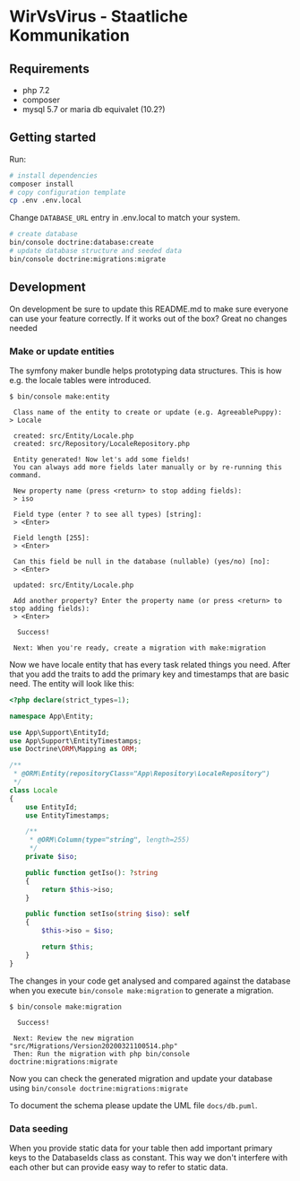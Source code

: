 # WirVsVirus - Staatliche Kommunikation

## Requirements

* php 7.2
* composer
* mysql 5.7 or maria db equivalet (10.2?)

## Getting started

Run:

```sh
# install dependencies
composer install
# copy configuration template
cp .env .env.local
```

Change `DATABASE_URL` entry in .env.local to match your system.

```sh
# create database
bin/console doctrine:database:create
# update database structure and seeded data
bin/console doctrine:migrations:migrate
```

## Development

On development be sure to update this README.md to make sure everyone can use your feature correctly.
If it works out of the box?
Great no changes needed

### Make or update entities

The symfony maker bundle helps prototyping data structures.
This is how e.g. the locale tables were introduced.

```
$ bin/console make:entity

 Class name of the entity to create or update (e.g. AgreeablePuppy):
> Locale

 created: src/Entity/Locale.php
 created: src/Repository/LocaleRepository.php
 
 Entity generated! Now let's add some fields!
 You can always add more fields later manually or by re-running this command.

 New property name (press <return> to stop adding fields):
 > iso

 Field type (enter ? to see all types) [string]:
 > <Enter>

 Field length [255]:
 > <Enter>

 Can this field be null in the database (nullable) (yes/no) [no]:
 > <Enter>

 updated: src/Entity/Locale.php

 Add another property? Enter the property name (or press <return> to stop adding fields):
 > <Enter>

  Success! 

 Next: When you're ready, create a migration with make:migration
```

Now we have locale entity that has every task related things you need.
After that you add the traits to add the primary key and timestamps that are basic need.
The entity will look like this:

```php
<?php declare(strict_types=1);

namespace App\Entity;

use App\Support\EntityId;
use App\Support\EntityTimestamps;
use Doctrine\ORM\Mapping as ORM;

/**
 * @ORM\Entity(repositoryClass="App\Repository\LocaleRepository")
 */
class Locale
{
    use EntityId;
    use EntityTimestamps;

    /**
     * @ORM\Column(type="string", length=255)
     */
    private $iso;

    public function getIso(): ?string
    {
        return $this->iso;
    }

    public function setIso(string $iso): self
    {
        $this->iso = $iso;

        return $this;
    }
}
```

The changes in your code get analysed and compared against the database when you execute `bin/console make:migration` to generate a migration.

```
$ bin/console make:migration          

  Success! 

 Next: Review the new migration "src/Migrations/Version20200321100514.php"
 Then: Run the migration with php bin/console doctrine:migrations:migrate
```

Now you can check the generated migration and update your database using `bin/console doctrine:migrations:migrate`

To document the schema please update the UML file `docs/db.puml`.

### Data seeding

When you provide static data for your table then add important primary keys to the DatabaseIds class as constant.
This way we don't interfere with each other but can provide easy way to refer to static data.
